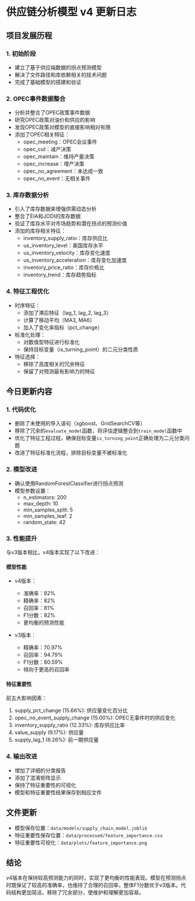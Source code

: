 # 供应链分析模型 v4 更新日志

## 项目发展历程

### 1. 初始阶段
- 建立了基于供应端数据的拐点预测模型
- 解决了文件路径和库依赖相关的技术问题
- 完成了基础模型的搭建和验证

### 2. OPEC事件数据整合
- 分析并整合了OPEC政策事件数据
- 研究OPEC政策对油价和供应的影响
- 发现OPEC政策对模型的直接影响相对有限
- 添加了OPEC相关特征：
  - opec_meeting：OPEC会议事件
  - opec_cut：减产决策
  - opec_maintain：维持产量决策
  - opec_increase：增产决策
  - opec_no_agreement：未达成一致
  - opec_no_event：无相关事件

### 3. 库存数据分析
- 引入了库存数据来增强供需动态分析
- 整合了EIA和JODI的库存数据
- 验证了库存水平对市场趋势和潜在拐点的预测价值
- 添加的库存相关特征：
  - inventory_supply_ratio：库存供应比
  - us_inventory_level：美国库存水平
  - us_inventory_velocity：库存变化速度
  - us_inventory_acceleration：库存变化加速度
  - inventory_price_ratio：库存价格比
  - inventory_trend：库存趋势指标

### 4. 特征工程优化
- 时序特征：
  - 添加了滞后特征（lag_1, lag_2, lag_3）
  - 计算了移动平均（MA3, MA6）
  - 加入了变化率指标（pct_change）
- 标准化处理：
  - 对数值型特征进行标准化
  - 保持目标变量（is_turning_point）的二元分类性质
- 特征选择：
  - 移除了高度相关的冗余特征
  - 保留了对预测最有影响力的特征

## 今日更新内容

### 1. 代码优化
- 删除了未使用的导入语句（xgboost、GridSearchCV等）
- 移除了冗余的`evaluate_model`函数，将评估逻辑整合到`train_model`函数中
- 优化了特征工程过程，确保目标变量`is_turning_point`正确处理为二元分类问题
- 改进了特征标准化流程，排除目标变量不被标准化

### 2. 模型改进
- 确认使用RandomForestClassifier进行拐点预测
- 模型参数设置：
  - n_estimators: 200
  - max_depth: 10
  - min_samples_split: 5
  - min_samples_leaf: 2
  - random_state: 42

### 3. 性能提升
与v3版本相比，v4版本实现了以下改进：

#### 模型性能
- v4版本：
  - 准确率：82%
  - 精确率：82%
  - 召回率：81%
  - F1分数：82%
  - 更均衡的预测性能

- v3版本：
  - 精确率：70.97%
  - 召回率：94.79%
  - F1分数：80.59%
  - 倾向于更高的召回率

#### 特征重要性
前五大影响因素：
1. supply_pct_change (15.66%): 供应量变化百分比
2. opec_no_event_supply_change (15.00%): OPEC无事件时的供应变化
3. inventory_supply_ratio (12.33%): 库存供应比率
4. value_supply (9.17%): 供应量
5. supply_lag_1 (6.26%): 前一期供应量

### 4. 输出改进
- 增加了详细的分类报告
- 添加了混淆矩阵显示
- 保持了特征重要性的可视化
- 模型和特征重要性结果保存到相应文件

## 文件更新
- 模型保存位置：`data/models/supply_chain_model.joblib`
- 特征重要性保存位置：`data/processed/feature_importance.csv`
- 特征重要性可视化：`data/plots/feature_importance.png`

## 结论
v4版本在保持较高预测能力的同时，实现了更均衡的性能表现。模型在预测拐点时既保证了较高的准确率，也维持了合理的召回率，整体F1分数优于v3版本。代码结构更加简洁，移除了冗余部分，使维护和理解更加容易。 